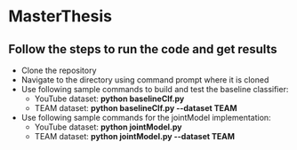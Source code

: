 # MasterThesis
## Follow the steps to run the code and get results

* Clone the repository
* Navigate to the directory using command prompt where it is cloned
* Use following sample commands to build and test the baseline classifier:
	* YouTube dataset: **python baselineClf.py**
	* TEAM dataset: **python baselineClf.py  --dataset TEAM** 
* Use following sample commands for the jointModel implementation:
	* YouTube dataset: **python jointModel.py**
	* TEAM dataset: **python jointModel.py --dataset TEAM**
